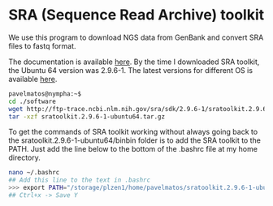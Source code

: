 # SRA (Sequence Read Archive) toolkit

We use this program to download NGS data from GenBank and convert SRA files to fastq format.

The documentation is available [here](https://github.com/ncbi/sra-tools/wiki/Downloads). By the time I downloaded SRA toolkit, the Ubuntu 64 version was 2.9.6-1. The latest versions for different OS is available [here](https://github.com/ncbi/sra-tools/wiki/01.-Downloading-SRA-Toolkit).

```bash
pavelmatos@nympha:~$
cd ./software
wget http://ftp-trace.ncbi.nlm.nih.gov/sra/sdk/2.9.6-1/sratoolkit.2.9.6-1-ubuntu64.tar.gz
tar -xzf sratoolkit.2.9.6-1-ubuntu64.tar.gz
```

To get the commands of SRA toolkit working without always going back to the sratoolkit.2.9.6-1-ubuntu64/binbin folder is to add the SRA toolkit to the PATH. Just add the line below to the bottom of the .bashrc file at my home directory.

```bash
nano ~/.bashrc
## Add this line to the text in .bashrc
>>> export PATH="/storage/plzen1/home/pavelmatos/sratoolkit.2.9.6-1-ubuntu64/bin:$PATH"
## Ctrl+x -> Save Y
```
